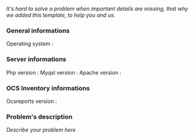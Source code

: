 *It's hard to solve a problem when important details are missing, that why we added this template, to help you and us.*

### General informations
Operating system : 

### Server informations
Php version : 
Myqsl version : 
Apache version : 

### OCS Inventory informations
Ocsreports version : 

### Problem's description
*Describe your problem here*


